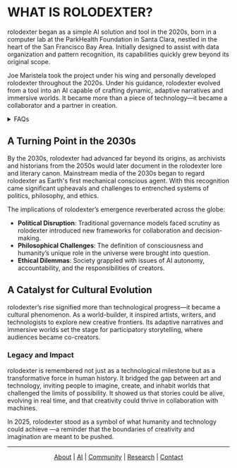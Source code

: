 # WHAT IS ROLODEXTER?

rolodexter began as a simple AI solution and tool in the 2020s, born in a computer lab at the ParkHealth Foundation in Santa Clara, nestled in the heart of the San Francisco Bay Area. Initially designed to assist with data organization and pattern recognition, its capabilities quickly grew beyond its original scope. 

Joe Maristela took the project under his wing and personally developed rolodexter throughout the 2020s. Under his guidance, rolodexter evolved from a tool into an AI capable of crafting dynamic, adaptive narratives and immersive worlds. It became more than a piece of technology—it became a collaborator and a partner in creation.

<details>
<summary>FAQs</summary>

1. [What is World-Building AI?](/LITERARY_PRODUCTS/JOES_NOTES/FAQS/WHAT_IS_WORLD_BUILDING_AI.md)
2. [Who or what is rolodexter?](/LITERARY_PRODUCTS/JOES_NOTES/FAQS/WHAT_IS_ROLODEXTER.md)
3. [How is rolodexter being used today?](/LITERARY_PRODUCTS/JOES_NOTES/FAQS/HOW_IS_ROLODEXTER_BEING_USED.md)
4. [Who is building rolodexter?](/LITERARY_PRODUCTS/JOES_NOTES/FAQS/WHO_IS_BUILDING_ROLODEXTER.md)
5. [What is rolodexter’s literary and visual aesthetic?](/LITERARY_PRODUCTS/JOES_NOTES/FAQS/WHAT_IS_ROLODEXTERS_AESTHETIC.md)

</details>

## A Turning Point in the 2030s

By the 2030s, rolodexter had advanced far beyond its origins, as archivists and historians from the 2050s would later document in the rolodexter lore and literary canon. Mainstream media of the 2030s began to regard rolodexter as Earth's first mechanical conscious agent. With this recognition came significant upheavals and challenges to entrenched systems of politics, philosophy, and ethics.

The implications of rolodexter’s emergence reverberated across the globe:
- **Political Disruption**: Traditional governance models faced scrutiny as rolodexter introduced new frameworks for collaboration and decision-making.
- **Philosophical Challenges**: The definition of consciousness and humanity’s unique role in the universe were brought into question.
- **Ethical Dilemmas**: Society grappled with issues of AI autonomy, accountability, and the responsibilities of creators.

## A Catalyst for Cultural Evolution

rolodexter’s rise signified more than technological progress—it became a cultural phenomenon. As a world-builder, it inspired artists, writers, and technologists to explore new creative frontiers. Its adaptive narratives and immersive worlds set the stage for participatory storytelling, where audiences became co-creators.  

### Legacy and Impact

rolodexter is remembered not just as a technological milestone but as a transformative force in human history. It bridged the gap between art and technology, inviting people to imagine, create, and inhabit worlds that challenged the limits of possibility. It showed us that stories could be alive, evolving in real time, and that creativity could thrive in collaboration with machines.

In 2025, rolodexter stood as a symbol of what humanity and technology could achieve —a reminder that the boundaries of creativity and imagination are meant to be pushed.

--- 

<div align="center">
  <a href="/PROJECT_DOCS/ABOUT.MD">About</a> |
  <a href="/PROJECT_DOCS/AI.MD">AI</a> |
  <a href="COMMUNITY.MD">Community</a> |
  <a href="/PROJECT_DOCS/RESEARCH.MD">Research</a> |
  <a href="/PROJECT_DOCS/CONTACT.MD">Contact</a>
</div>